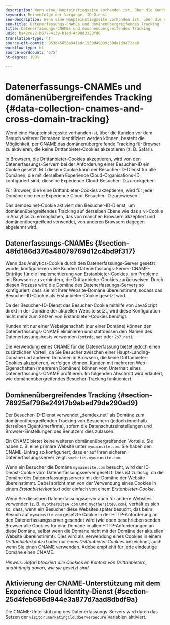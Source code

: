 ```yaml
---
description: Wenn eine Haupteinstiegssite vorhanden ist, über die Kunden vor dem Besuch weiterer Domänen identifiziert werden können, besteht die Möglichkeit, per CNAME das domänenübergreifende Tracking für Browser zu aktivieren, die keine Drittanbieter-Cookies akzeptieren (z. B. Safari).
keywords: Reihenfolge der Vorgänge, ID-Dienst
seo-description: Wenn eine Haupteinstiegssite vorhanden ist, über die Kunden vor dem Besuch weiterer Domänen identifiziert werden können, besteht die Möglichkeit, per CNAME das domänenübergreifende Tracking für Browser zu aktivieren, die keine Drittanbieter-Cookies akzeptieren (z. B. Safari).
seo-title: Datenerfassungs-CNAMEs und domänenübergreifendes Tracking
title: Datenerfassungs-CNAMEs und domänenübergreifendes Tracking
uuid: ba42c822-b677-4139-b1ed-4d98d3320fd0
translation-type: ht
source-git-commit: 053d45656e941adc1950d49099c30da1d9a72aa0
workflow-type: ht
source-wordcount: '675'
ht-degree: 100%

---
```



# Datenerfassungs-CNAMEs und domänenübergreifendes Tracking {#data-collection-cnames-and-cross-domain-tracking}

Wenn eine Haupteinstiegssite vorhanden ist, über die Kunden vor dem Besuch weiterer Domänen identifiziert werden können, besteht die Möglichkeit, per CNAME das domänenübergreifende Tracking für Browser zu aktivieren, die keine Drittanbieter-Cookies akzeptieren (z. B. Safari).

In Browsern, die Drittanbieter-Cookies akzeptieren, wird von den Datenerfassungs-Servern bei der Anforderung einer Besucher-ID ein Cookie gesetzt. Mit diesem Cookie kann der Besucher-ID-Dienst für alle Domänen, die mit derselben Experience Cloud-Organisations-ID konfiguriert sind, dieselbe Experience Cloud-Besucher-ID zurückgeben.

Für Browser, die keine Drittanbieter-Cookies akzeptieren, wird für jede Domäne eine neue Experience Cloud-Besucher-ID zugewiesen.

Das demdex.net-Cookie aktiviert den Besucher-ID-Dienst, um domänenübergreifendes Tracking auf derselben Ebene wie das s_vi-Cookie in Analytics zu ermöglichen, das von manchen Browsern akzeptiert und domänenübergreifend verwendet, von anderen Browsern dagegen abgelehnt wird.

## Datenerfassungs-CNAMEs {#section-48fd186d376a48079769d12c4bd9f317}

Wenn das Analytics-Cookie durch den Datenerfassungs-Server gesetzt wurde, konfigurieren viele Kunden Datenerfassungs-Server-CNAME-Einträge für die [Implementierung von Erstanbieter-Cookies](https://docs.adobe.com/content/help/de-DE/core-services/interface/ec-cookies/cookies-first-party.html), um Probleme mit Browsern zu verhindern, die Drittanbieter-Cookies zurückweisen. Durch diesen Prozess wird die Domäne des Datenerfassungs-Servers so konfiguriert, dass sie mit Ihrer Website-Domäne übereinstimmt, sodass das Besucher-ID-Cookie als Erstanbieter-Cookie gesetzt wird.

Da der Besucher-ID-Dienst das Besucher-Cookie mithilfe von JavaScript direkt in der Domäne der aktuellen Website setzt, wird diese Konfiguration nicht mehr zum Setzen von Erstanbieter-Cookies benötigt.

Kunden mit nur einer Webeigenschaft (nur einer Domäne) können den Datenerfassungs-CNAME eliminieren und stattdessen den Namen des Datenerfassungshosts verwenden (`omtrdc.net` oder `2o7.net`).

Die Verwendung eines CNAME für die Datenerfassung bietet jedoch einen zusätzlichen Vorteil, da Sie Besucher zwischen einer Haupt-Landing-Domäne und anderen Domänen in Browsern, die keine Drittanbieter-Cookies akzeptieren, verfolgen können. Kunden mit mehreren Web-Eigenschaften (mehreren Domänen) können vom Unterhalt eines Datenerfassungs-CNAME profitieren. Im folgenden Abschnitt wird erläutert, wie domänenübergreifendes Besucher-Tracking funktioniert.

## Domänenübergreifendes Tracking {#section-78925af798e24917b9abed79de290ad9}

Der Besucher-ID-Dienst verwendet „demdex.net“ als Domäne zum domänenübergreifenden Tracking von Besuchern (jedoch innerhalb derselben Eigentümerfirma), sofern die Datenschutzeinstellungen und Browser-Einstellungen des Benutzers dies zulassen.

Ein CNAME bietet keine weiteren domänenübergreifenden Vorteile. Sie haben z. B. eine primäre Website unter `mymainsite.com`. Sie haben den CNAME-Eintrag so konfiguriert, dass er auf Ihren sicheren Datenerfassungsserver zeigt: `smetrics.mymainsite.com`.

Wenn ein Besucher die Domäne `mymainsite.com` besucht, wird der ID-Dienst-Cookie vom Datenerfassungsserver gesetzt. Dies ist zulässig, da die Domäne des Datenerfassungsservers mit der Domäne der Website übereinstimmt. Dabei spricht man von der Verwendung eines Cookies in einem *Erstanbieterkontext* oder einfach von einem *Erstanbieter-Cookie*.

Wenn Sie dieselben Datenerfassungsserver auch für andere Websites verwenden (z. B. `myothersiteA.com` und `myothersiteB.com`), verhält es sich so, dass, wenn ein Besucher diese Websites später besucht, das beim Besuch auf `mymainsite.com` gesetzte Cookie in der HTTP-Anforderung an den Datenerfassungsserver gesendet wird (wie oben beschrieben senden Browser alle Cookies für eine Domäne in allen HTTP-Anforderungen an diese Domäne, selbst wenn die Domäne nicht mit der Domäne der aktuellen Website übereinstimmt). Dies wird als Verwendung eines Cookies in einem *Drittanbieterkontext* oder nur eines *Drittanbieter-Cookies* bezeichnet, auch wenn Sie einen CNAME verwenden. Adobe empfiehlt für jede eindeutige Domäne einen CNAME.

*Hinweis: Safari blockiert alle Cookies im Kontext von Drittanbietern, unabhängig davon, wie sie gesetzt sind.*

## Aktivierung der CNAME-Unterstützung mit dem Experience Cloud Identity-Dienst {#section-25d4feb686d944e3a877d7aad8dbdf9a}

Die CNAME-Unterstützung des Datenerfassungs-Servers wird durch das Setzen der `visitor.marketingCloudServerSecure` Variablen aktiviert.
